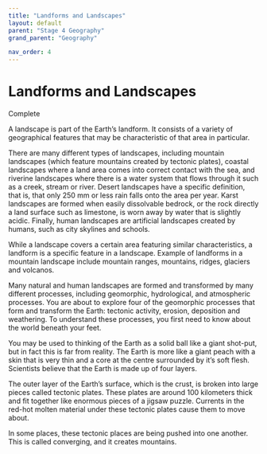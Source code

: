 ```yaml
---
title: "Landforms and Landscapes"
layout: default
parent: "Stage 4 Geography"
grand_parent: "Geography"

nav_order: 4
---
```


# Landforms and Landscapes
<label class="label label-green">Complete</label>

A landscape is part of the Earth’s landform. It consists of a variety of geographical features that may be characteristic of that area in particular. 

There are many different types of landscapes, including mountain landscapes (which feature mountains created by tectonic plates), coastal landscapes where a land area comes into correct contact with the sea, and riverine landscapes where there is a water system that flows through it such as a creek, stream or river. Desert landscapes have a specific definition, that is, that only 250 mm or less rain falls onto the area per year. Karst landscapes are formed when easily dissolvable bedrock, or the rock directly a land surface such as limestone, is worn away by water that is slightly acidic. Finally, human landscapes are artificial landscapes created by humans, such as city skylines and schools. 

While a landscape covers a certain area featuring similar characteristics, a landform is a specific feature in a landscape. Example of landforms in a mountain landscape include mountain ranges, mountains, ridges, glaciers and volcanos. 

Many natural and human landscapes are formed and transformed by many different processes, including geomorphic, hydrological, and atmospheric processes. You are about to explore four of the geomorphic processes that form and transform the Earth: tectonic activity, erosion, deposition and weathering. To understand these processes, you first need to know about the world beneath your feet. 

You may be used to thinking of the Earth as a solid ball like a giant shot-put, but in fact this is far from reality. The Earth is more like a giant peach with a skin that is very thin and a core at the centre surrounded by it’s soft flesh. Scientists believe that the Earth is made up of four layers. 

The outer layer of the Earth’s surface, which is the crust, is broken into large pieces called tectonic plates. These plates are around 100 kilometers thick and fit together like enormous pieces of a jigsaw puzzle. Currents in the red-hot molten material under these tectonic plates cause them to move about. 

In some places, these tectonic places are being pushed into one another. This is called converging, and it creates mountains. 
